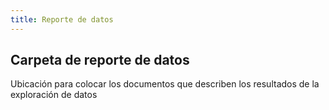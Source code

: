 ```yaml
---
title: Reporte de datos
---
```


## Carpeta de reporte de datos

Ubicación para colocar los documentos que describen los resultados de la exploración de datos